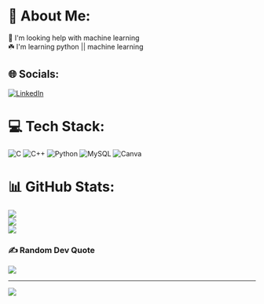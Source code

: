 # 💫 About Me:
🤝 I'm looking help with machine learning <br>☘️ I'm learning python || machine learning 


## 🌐 Socials:
[![LinkedIn](https://img.shields.io/badge/LinkedIn-%230077B5.svg?logo=linkedin&logoColor=white)](https://linkedin.com/in/https://www.linkedin.com/in/harsh-kumar-214161295/overlay/about-this-profile/) 

# 💻 Tech Stack:
![C](https://img.shields.io/badge/c-%2300599C.svg?style=for-the-badge&logo=c&logoColor=white) ![C++](https://img.shields.io/badge/c++-%2300599C.svg?style=for-the-badge&logo=c%2B%2B&logoColor=white) ![Python](https://img.shields.io/badge/python-3670A0?style=for-the-badge&logo=python&logoColor=ffdd54) ![MySQL](https://img.shields.io/badge/mysql-4479A1.svg?style=for-the-badge&logo=mysql&logoColor=white) ![Canva](https://img.shields.io/badge/Canva-%2300C4CC.svg?style=for-the-badge&logo=Canva&logoColor=white)
# 📊 GitHub Stats:
![](https://github-readme-stats.vercel.app/api?username=Harshkr4227&theme=radical&hide_border=false&include_all_commits=false&count_private=false)<br/>
![](https://github-readme-streak-stats.herokuapp.com/?user=Harshkr4227&theme=radical&hide_border=false)<br/>
![](https://github-readme-stats.vercel.app/api/top-langs/?username=Harshkr4227&theme=radical&hide_border=false&include_all_commits=false&count_private=false&layout=compact)

### ✍️ Random Dev Quote
![](https://quotes-github-readme.vercel.app/api?type=horizontal&theme=radical)

---
[![](https://visitcount.itsvg.in/api?id=Harshkr4227&icon=0&color=0)](https://visitcount.itsvg.in)

<!-- Proudly created with GPRM ( https://gprm.itsvg.in ) -->
